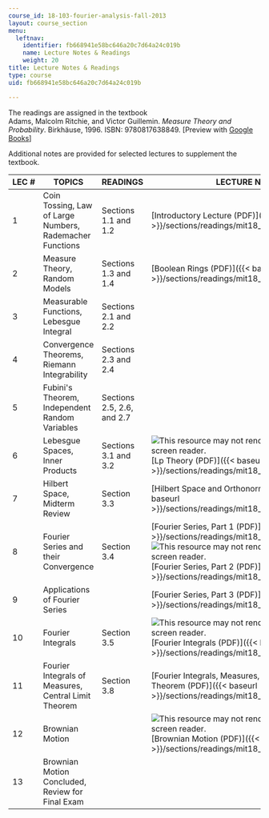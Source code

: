 ```yaml
---
course_id: 18-103-fourier-analysis-fall-2013
layout: course_section
menu:
  leftnav:
    identifier: fb668941e58bc646a20c7d64a24c019b
    name: Lecture Notes & Readings
    weight: 20
title: Lecture Notes & Readings
type: course
uid: fb668941e58bc646a20c7d64a24c019b

---
```


The readings are assigned in the textbook  
Adams, Malcolm Ritchie, and Victor Guillemin. _Measure Theory and Probability_. Birkhäuse, 1996. ISBN: 9780817638849. \[Preview with [Google Books](http://books.google.com/books?id=LFgcCbJ9BccC&pg=PAfrontcover)\]

Additional notes are provided for selected lectures to supplement the textbook.

| LEC # | TOPICS | READINGS | LECTURE NOTES |
| --- | --- | --- | --- |
| 1 | Coin Tossing, Law of Large Numbers, Rademacher Functions | Sections 1.1 and 1.2 | [Introductory Lecture (PDF)]({{< baseurl >}}/sections/readings/mit18_103f13_intro) |
| 2 | Measure Theory, Random Models | Sections 1.3 and 1.4 | [Boolean Rings (PDF)]({{< baseurl >}}/sections/readings/mit18_103f13_booleanrings) |
| 3 | Measurable Functions, Lebesgue Integral | Sections 2.1 and 2.2 | <no notes> |
| 4 | Convergence Theorems, Riemann Integrability | Sections 2.3 and 2.4 | <no notes> |
| 5 | Fubini's Theorem, Independent Random Variables | Sections 2.5, 2.6, and 2.7 | <no notes> |
| 6 | Lebesgue Spaces, Inner Products | Sections 3.1 and 3.2 | ![This resource may not render correctly in a screen reader.](/images/inacessible.gif)[Lp Theory (PDF)]({{< baseurl >}}/sections/readings/mit18_103f13_lptheory) |
| 7 | Hilbert Space, Midterm Review | Section 3.3 | [Hilbert Space and Orthonormal Bases (PDF)]({{< baseurl >}}/sections/readings/mit18_103f13_orthonormal) |
| 8 | Fourier Series and their Convergence | Section 3.4 | [Fourier Series, Part 1 (PDF)]({{< baseurl >}}/sections/readings/mit18_103f13_fseries1), ![This resource may not render correctly in a screen reader.](/images/inacessible.gif)[Fourier Series, Part 2 (PDF)]({{< baseurl >}}/sections/readings/mit18_103f13_fseries2) |
| 9 | Applications of Fourier Series | <no readings> | [Fourier Series, Part 3 (PDF)]({{< baseurl >}}/sections/readings/mit18_103f13_fseries3) |
| 10 | Fourier Integrals | Section 3.5 | ![This resource may not render correctly in a screen reader.](/images/inacessible.gif)[Fourier Integrals (PDF)]({{< baseurl >}}/sections/readings/mit18_103f13_fourierint1) |
| 11 | Fourier Integrals of Measures, Central Limit Theorem | Section 3.8 | [Fourier Integrals, Measures, and Central Limit Theorem (PDF)]({{< baseurl >}}/sections/readings/mit18_103f13_fourierint2) |
| 12 | Brownian Motion | <no readings> | ![This resource may not render correctly in a screen reader.](/images/inacessible.gif)[Brownian Motion (PDF)]({{< baseurl >}}/sections/readings/mit18_103f13_brownian) |
| 13 | Brownian Motion Concluded, Review for Final Exam | <no readings> | <no notes>